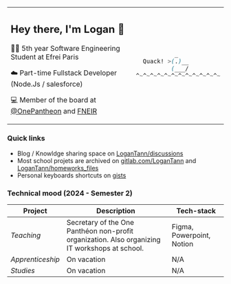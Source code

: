 <table><tr><td>

## Hey there, I'm Logan :wave: 

👨‍🎓 5th year Software Engineering Student at Efrei Paris

:cloud: Part-time Fullstack Developer (Node.Js / salesforce)

💻 Member of the board at [@OnePantheon](https://github.com/onepantheon)  and [FNEIR](https://fneir.github.io) 


<img width=1000/>

</td><td>

```css 
           _
  Quack! >(.)__
          (___/
^~^~^~^~^~^~^~^~^~^~^~^~
```

</td></tr></table>

### Quick links

* Blog / Knowldge sharing space on [LoganTann/discussions](https://github.com/LoganTann/LoganTann/discussions)
* Most school projets are archived on [gitlab.com/LoganTann](https://gitlab.com/users/LoganTann/projects) and [LoganTann/homeworks_files](homeworks_files)
* Personal keyboards shortcuts on [gists](https://gist.github.com/LoganTann/d42bd271b6a697ff85569ddac19e97b9)

### Technical mood (2024 - Semester 2)

| Project | Description | Tech-stack |
| -------------- | -------------- | ------------- |
| *Teaching* | Secretary of the One Panthéon non-profit organization. Also organizing IT workshops at school. | Figma, Powerpoint, Notion |
| *Apprenticeship* | On vacation | N/A |
| *Studies* | On vacation | N/A |
<!--
![LWC](https://media.discordapp.net/attachments/974222396200452128/997995044235640913/unknown.png?width=30&height=30) ![Apex](https://media.discordapp.net/attachments/974222396200452128/997995044608946279/unknown.png?width=30&height=30) 

| - No personal projects - | *Overwhelmed by school* | x |
| [kagescan-nuxt](https://github.com/LoganTann/kagescan-nuxt) | School project : Rewrite kagescan.fr while learning nuxt v3 | ![nuxt](https://media.discordapp.net/attachments/974222396200452128/997995044948693003/unknown.png?width=98&height=30) ![tailwind](https://media.discordapp.net/attachments/974222396200452128/997995046450233484/unknown.png?width=128&height=25)| 

| [redbeansoup-v2](https://github.com/LoganTann/redbeansoup-v2) | Monolithic discord bot project, powered by discordeno. Includes its own dev framework and dashboard. | ![discordeno](https://media.discordapp.net/attachments/974222396200452128/998002679659892786/unknown.png?width=30&height=30) ![deno](https://media.discordapp.net/attachments/974222396200452128/997995045741408286/unknown.png?width=30&height=30) ![typescript](https://media.discordapp.net/attachments/974222396200452128/997995045359714334/unknown.png?width=30&height=30) |
| [discord-shimejis](https://github.com/LoganTann/discord-shimejis) | Betterdiscord plugin that adds a desktop pet in your client | ![typescript](https://media.discordapp.net/attachments/974222396200452128/997995045359714334/unknown.png?width=30&height=30) (DOM) |

 ![supabase](https://media.discordapp.net/attachments/974222396200452128/997995046106320986/unknown.png?width=128&height=25) 
-->
